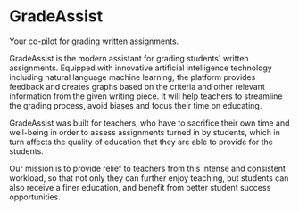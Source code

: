 # GradeAssist
Your co-pilot for grading written assignments.

GradeAssist is the modern assistant for grading students' written assignments. Equipped with innovative artificial intelligence technology including natural language machine learning, the platform provides feedback and creates graphs based on the criteria and other relevant information from the given writing piece. It will help teachers to streamline the grading process, avoid biases and focus their time on educating.

GradeAssist was built for teachers, who have to sacrifice their own time and well-being in order to assess assignments turned in by students, which in turn affects the quality of education that they are able to provide for the students.

Our mission is to provide relief to teachers from this intense and consistent workload, so that not only they can further enjoy teaching, but students can also receive a finer education, and benefit from better student success opportunities.
